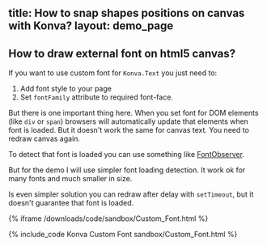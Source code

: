 title: How to snap shapes positions on canvas with Konva?
layout: demo_page
---

## How to draw external font on html5 canvas?

If you want to use custom font for `Konva.Text` you just need to:
1. Add font style to your page
2. Set `fontFamily` attribute to required font-face.

But there is one important thing here. When you set font for DOM elements (like `div` or `span`) browsers will automatically update that elements when font is loaded. But it doesn't work the same for canvas text. You need to redraw canvas again.

To detect that font is loaded you can use something like [FontObserver](https://fontfaceobserver.com/).

But for the demo I will use simpler font loading detection. It work ok for many fonts and much smaller in size.

Is even simpler solution you can redraw after delay with `setTimeout`, but it doesn't guarantee that font is loaded.

{% iframe /downloads/code/sandbox/Custom_Font.html %}

{% include_code Konva Custom Font sandbox/Custom_Font.html %}
